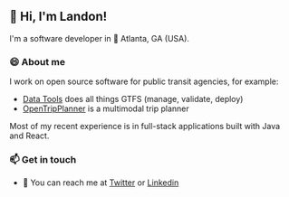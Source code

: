 ## 👋 Hi, I'm Landon!
I'm a software developer in 🍑 Atlanta, GA (USA).

### 😄 About me 
I work on open source software for public transit agencies, for example:

- [Data Tools](https://github.com/ibi-group/datatools-ui) does all things GTFS (manage, validate, deploy)
- [OpenTripPlanner](https://github.com/opentripplanner/opentripplanner) is a multimodal trip planner

Most of my recent experience is in full-stack applications built with Java and React.

### 📫 Get in touch
- 📧 You can reach me at [Twitter](https://twitter.com/eltiar) or [Linkedin](https://linkedin.com/in/landonreed)
